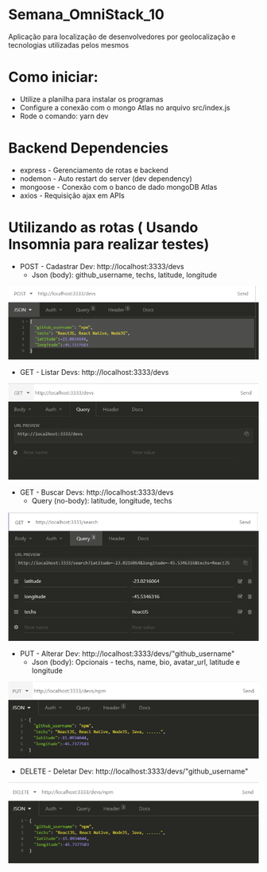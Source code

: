 # Semana_OmniStack_10
Aplicação para localização de desenvolvedores por geolocalização e tecnologias utilizadas pelos mesmos

# Como iniciar:
 - Utilize a planilha para instalar os programas
 - Configure a conexão com o mongo Atlas no arquivo src/index.js
 - Rode o comando: yarn dev

# Backend Dependencies
 - express - Gerenciamento de rotas e backend
 - nodemon - Auto restart do server (dev dependency)
 - mongoose - Conexão com o banco de dado mongoDB Atlas
 - axios - Requisição ajax em APIs

# Utilizando as rotas ( Usando Insomnia para realizar testes)
 - POST - Cadastrar Dev: http://localhost:3333/devs
   - Json (body): github_username, techs, latitude, longitude
   
 ![alt text](https://github.com/MateuVieira/Semana_OmniStack_10/blob/master/Images/Insomnia/Cadastro_Dev-Store_Dev.PNG)
   
  - GET - Listar Devs: http://localhost:3333/devs
  
 ![alt text](https://github.com/MateuVieira/Semana_OmniStack_10/blob/master/Images/Insomnia/Index_Devs.PNG)
  
  - GET - Buscar Devs: http://localhost:3333/devs
    - Query (no-body): latitude, longitude, techs
    
 ![alt text](https://github.com/MateuVieira/Semana_OmniStack_10/blob/master/Images/Insomnia/Buscar_Devs-Search_Devs.PNG)
    
  - PUT - Alterar Dev: http://localhost:3333/devs/"github_username"
    - Json (body): Opcionais - techs, name, bio, avatar_url, latitude e longitude
    
 ![alt text](https://github.com/MateuVieira/Semana_OmniStack_10/blob/master/Images/Insomnia/Upadate_Dev.PNG)
    
  - DELETE - Deletar Dev: http://localhost:3333/devs/"github_username"
  
 ![alt text](https://github.com/MateuVieira/Semana_OmniStack_10/blob/master/Images/Insomnia/Delete_Dev.PNG)
